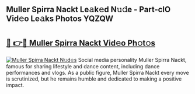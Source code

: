 ## Muller Spirra Nackt Le𝚊k𝚎d N𝚞𝚍e - Part-clO Vid𝚎o Le𝚊ks Photos YQZQW

# <h2><a href="http://fb5j63.evod.top/?m=Muller+Spirra+Nackt">🔗 👉🔴 Muller Spirra Nackt Vid𝚎o Ph𝚘t𝚘s</a></h2>

[![Muller Spirra Nackt N𝚞d𝚎s](https://i.imgur.com/8V9OHl7.gif)](http://fb5j63.evod.top/?m=Muller+Spirra+Nackt)
Social media personality Muller Spirra Nackt, famous for sharing lifestyle and dance content, including dance performances and vlogs. As a public figure, Muller Spirra Nackt every move is scrutinized, but he remains humble and dedicated to making a positive impact. 
